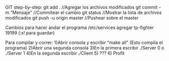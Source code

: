 GIT step-by-step:
git add . //Agregar los archivos modificados
git commit -m "Mensaje" //Commitear el cambio
git status //Mostrar la lista de archivos modificados
git push -u origin master //Pushear sobre el master


Cambios para hacer andar el programa
/etc/services
	agregar tp-fighter 19199
	(:x! para guardar)

Para compilar y correr:
1)Abrir consola y escribir "make all" (Esto compila el programa)
2)Abrir una segunda consola
3)En la primera escribir ./Server 0 o ./Server 1
4)En la segunda escribir ./Client
5) ???
6) Profit
